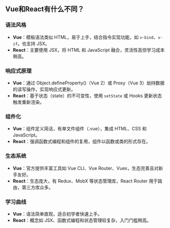 ## Vue和React有什么不同？

### 语法风格
- **Vue**：模板语法类似 HTML，易于上手，结合指令实现功能，如 `v-bind`、`v-if`。也支持 JSX。
- **React**：主要使用 JSX，将 HTML 和 JavaScript 融合，灵活性高但学习成本稍高。

### 响应式原理
- **Vue**：通过 Object.defineProperty()（Vue 2）或 Proxy（Vue 3）劫持数据的读写操作，实现响应式更新。
- **React**：基于状态（state）的不可变性，使用 `setState` 或 Hooks 更新状态触发重新渲染。

### 组件化
- **Vue**：组件定义简洁，有单文件组件（.vue），集成 HTML、CSS 和 JavaScript。
- **React**：强调函数式编程和组件的复用，组件以函数或类的形式存在。

### 生态系统
- **Vue**：官方提供丰富工具如 Vue CLI、Vue Router、Vuex，生态完善且对新手友好。
- **React**：生态庞大，有 Redux、MobX 等状态管理库，React Router 用于路由，第三方库众多。

### 学习曲线
- **Vue**：语法简单直观，适合初学者快速上手。
- **React**：概念如 JSX、函数式编程和状态管理较复杂，入门门槛稍高。